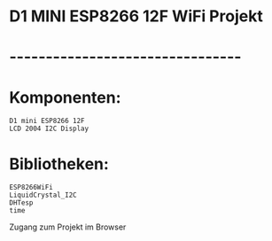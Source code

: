 # D1 MINI ESP8266 12F WiFi Projekt
# --------------------------------
 
# Komponenten:
    D1 mini ESP8266 12F
    LCD 2004 I2C Display
  
# Bibliotheken:
    ESP8266WiFi
    LiquidCrystal_I2C
    DHTesp
    time
    
 Zugang zum Projekt im Browser
